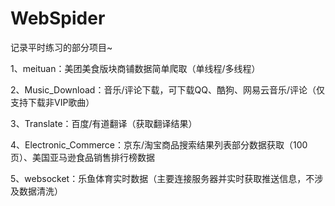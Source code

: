 # WebSpider

记录平时练习的部分项目~

1、meituan：美团美食版块商铺数据简单爬取（单线程/多线程）

2、Music_Download：音乐/评论下载，可下载QQ、酷狗、网易云音乐/评论（仅支持下载非VIP歌曲）

3、Translate：百度/有道翻译（获取翻译结果）

4、Electronic_Commerce：京东/淘宝商品搜索结果列表部分数据获取（100页）、美国亚马逊食品销售排行榜数据

5、websocket：乐鱼体育实时数据（主要连接服务器并实时获取推送信息，不涉及数据清洗）
